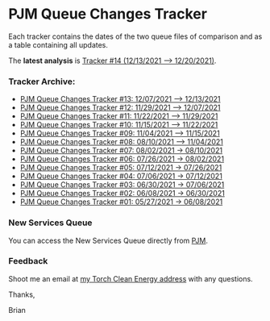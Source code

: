 # PJM Queue Changes Tracker

Each tracker contains the dates of the two queue files of comparison and as a table containing all updates.

The **latest analysis** is [Tracker #14 (12/13/2021 –> 12/20/2021)](https://rpubs.com/briankusiak/pjmqueuetracker_14).

### Tracker Archive:
- [PJM Queue Changes Tracker #13: 12/07/2021 –> 12/13/2021](https://rpubs.com/briankusiak/pjmqueuetracker_13)
- [PJM Queue Changes Tracker #12: 11/29/2021 –> 12/07/2021](https://rpubs.com/briankusiak/pjmqueuetracker_12)
- [PJM Queue Changes Tracker #11: 11/22/2021 –> 11/29/2021](https://rpubs.com/briankusiak/pjmqueuetracker_11)
- [PJM Queue Changes Tracker #10: 11/15/2021 –> 11/22/2021](https://rpubs.com/briankusiak/pjmqueuetracker_10)
- [PJM Queue Changes Tracker #09: 11/04/2021 –> 11/15/2021](https://rpubs.com/briankusiak/pjmqueuetracker_09)
- [PJM Queue Changes Tracker #08: 08/10/2021 –> 11/04/2021](https://briankusiak.github.io/torchcleanenergy/PJMQueueTracker_08-2021-11-08)
- [PJM Queue Changes Tracker #07: 08/02/2021 -> 08/10/2021](https://rpubs.com/briankusiak/pjmqueuetracker_07)
- [PJM Queue Changes Tracker #06: 07/26/2021 -> 08/02/2021](https://rpubs.com/briankusiak/pjmqueuetracker_06)
- [PJM Queue Changes Tracker #05: 07/12/2021 -> 07/26/2021](https://rpubs.com/briankusiak/pjmqueuetracker_05)
- [PJM Queue Changes Tracker #04: 07/06/2021 -> 07/12/2021](https://rpubs.com/briankusiak/pjmqueuetracker_04)
- [PJM Queue Changes Tracker #03: 06/30/2021 -> 07/06/2021](https://rpubs.com/briankusiak/pjmqueuetracker_03)
- [PJM Queue Changes Tracker #02: 06/08/2021 -> 06/30/2021](https://rpubs.com/briankusiak/787009)
- [PJM Queue Changes Tracker #01: 05/27/2021 -> 06/08/2021](https://rpubs.com/briankusiak/785398)

### New Services Queue
You can access the New Services Queue directly from [PJM](https://www.pjm.com/planning/services-requests/interconnection-queues.aspx).

### Feedback

Shoot me an email at [my Torch Clean Energy address](mailto:bkusiak@torchcleanenergy.com) with any questions.

Thanks,

Brian

